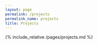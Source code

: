 ```yaml
---
layout: page
permalink: /projects
permalink_name: projects
title: Projects
---
```


{% include_relative /pages/projects.md %}
